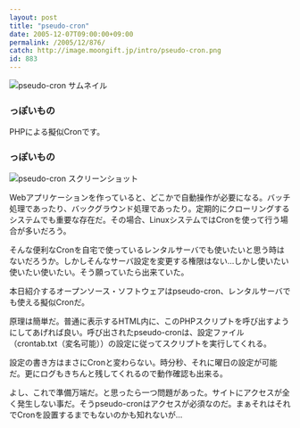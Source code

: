 ```yaml
---
layout: post
title: "pseudo-cron"
date: 2005-12-07T09:00:00+09:00
permalink: /2005/12/876/
catch: http://image.moongift.jp/intro/pseudo-cron.png
id: 883
---
```

 ![pseudo-cron サムネイル](http://image.moongift.jp/intro/pseudo-cron.s.png "pseudo-cron サムネイル")
  

### っぽいもの
  
PHPによる擬似Cronです。  
<!--more-->  

### っぽいもの
  

![pseudo-cron スクリーンショット](http://image.moongift.jp/intro/pseudo-cron.png "pseudo-cron スクリーンショット")

  

Webアプリケーションを作っていると、どこかで自動操作が必要になる。バッチ処理であったり、バックグラウンド処理であったり。定期的にクローリングするシステムでも重要な存在だ。その場合、LinuxシステムではCronを使って行う場合が多いだろう。

  

そんな便利なCronを自宅で使っているレンタルサーバでも使いたいと思う時はないだろうか。しかしそんなサーバ設定を変更する権限はない…しかし使いたい使いたい使いたい。そう願っていたら出来ていた。

  

本日紹介するオープンソース・ソフトウェアはpseudo-cron、レンタルサーバでも使える擬似Cronだ。

  

原理は簡単だ。普通に表示するHTML内に、このPHPスクリプトを呼び出すようにしてあげれば良い。呼び出されたpseudo-cronは、設定ファイル（crontab.txt（変名可能））の設定に従ってスクリプトを実行してくれる。

  

設定の書き方はまさにCronと変わらない。時分秒、それに曜日の設定が可能だ。更にログもきちんと残してくれるので動作確認も出来る。

  

よし、これで準備万端だ。と思ったら一つ問題があった。サイトにアクセスが全く発生しない事だ。そうpseudo-cronはアクセスが必須なのだ。まぁそれはそれでCronを設置するまでもないのかも知れないが…

